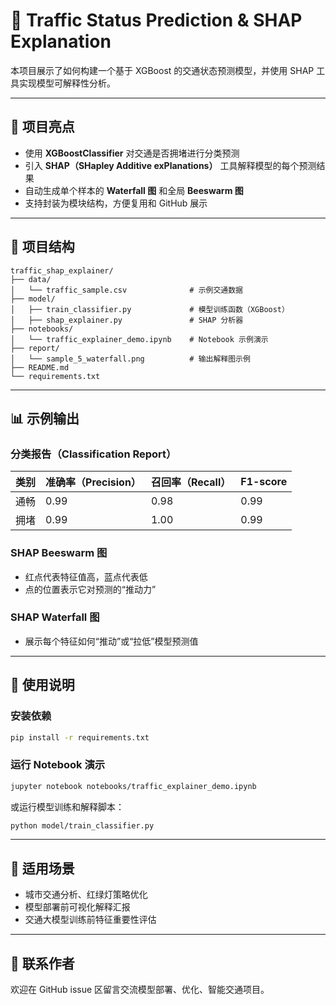 # 🚦 Traffic Status Prediction & SHAP Explanation

本项目展示了如何构建一个基于 XGBoost 的交通状态预测模型，并使用 SHAP 工具实现模型可解释性分析。

---

## 📌 项目亮点

- 使用 **XGBoostClassifier** 对交通是否拥堵进行分类预测
- 引入 **SHAP（SHapley Additive exPlanations）** 工具解释模型的每个预测结果
- 自动生成单个样本的 **Waterfall 图** 和全局 **Beeswarm 图**
- 支持封装为模块结构，方便复用和 GitHub 展示

---

## 📁 项目结构

```
traffic_shap_explainer/
├── data/
│   └── traffic_sample.csv              # 示例交通数据
├── model/
│   ├── train_classifier.py             # 模型训练函数（XGBoost）
│   ├── shap_explainer.py               # SHAP 分析器
├── notebooks/
│   └── traffic_explainer_demo.ipynb    # Notebook 示例演示
├── report/
│   └── sample_5_waterfall.png          # 输出解释图示例
├── README.md
└── requirements.txt
```

---

## 📊 示例输出

### 分类报告（Classification Report）

| 类别 | 准确率（Precision） | 召回率（Recall） | F1-score |
|------|----------------------|------------------|----------|
| 通畅 | 0.99                 | 0.98             | 0.99     |
| 拥堵 | 0.99                 | 1.00             | 0.99     |

### SHAP Beeswarm 图

- 红点代表特征值高，蓝点代表低
- 点的位置表示它对预测的“推动力”

### SHAP Waterfall 图

- 展示每个特征如何“推动”或“拉低”模型预测值

---

## 🚀 使用说明

### 安装依赖

```bash
pip install -r requirements.txt
```

### 运行 Notebook 演示

```bash
jupyter notebook notebooks/traffic_explainer_demo.ipynb
```

或运行模型训练和解释脚本：

```bash
python model/train_classifier.py
```

---

## 📮 适用场景

- 城市交通分析、红绿灯策略优化
- 模型部署前可视化解释汇报
- 交通大模型训练前特征重要性评估

---

## 🤝 联系作者

欢迎在 GitHub issue 区留言交流模型部署、优化、智能交通项目。
